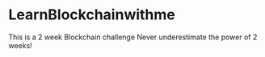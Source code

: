 # LearnBlockchainwithme
This is a 2 week Blockchain challenge
Never underestimate the power of 2 weeks!
